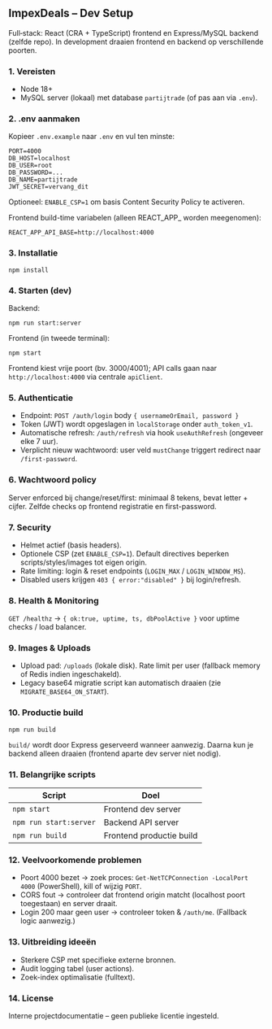 ## ImpexDeals – Dev Setup

Full‑stack: React (CRA + TypeScript) frontend en Express/MySQL backend (zelfde repo). In development draaien frontend en backend op verschillende poorten.

### 1. Vereisten
- Node 18+
- MySQL server (lokaal) met database `partijtrade` (of pas aan via `.env`).

### 2. .env aanmaken
Kopieer `.env.example` naar `.env` en vul ten minste:
```
PORT=4000
DB_HOST=localhost
DB_USER=root
DB_PASSWORD=...
DB_NAME=partijtrade
JWT_SECRET=vervang_dit
```
Optioneel: `ENABLE_CSP=1` om basis Content Security Policy te activeren.

Frontend build-time variabelen (alleen REACT_APP_ worden meegenomen):
```
REACT_APP_API_BASE=http://localhost:4000
```

### 3. Installatie
```
npm install
```

### 4. Starten (dev)
Backend:
```
npm run start:server
```
Frontend (in tweede terminal):
```
npm start
```
Frontend kiest vrije poort (bv. 3000/4001); API calls gaan naar `http://localhost:4000` via centrale `apiClient`.

### 5. Authenticatie
- Endpoint: `POST /auth/login` body `{ usernameOrEmail, password }`
- Token (JWT) wordt opgeslagen in `localStorage` onder `auth_token_v1`.
- Automatische refresh: `/auth/refresh` via hook `useAuthRefresh` (ongeveer elke 7 uur).
- Verplicht nieuw wachtwoord: user veld `mustChange` triggert redirect naar `/first-password`.

### 6. Wachtwoord policy
Server enforced bij change/reset/first: minimaal 8 tekens, bevat letter + cijfer. Zelfde checks op frontend registratie en first-password.

### 7. Security
- Helmet actief (basis headers).
- Optionele CSP (zet `ENABLE_CSP=1`). Default directives beperken scripts/styles/images tot eigen origin.
- Rate limiting: login & reset endpoints (`LOGIN_MAX` / `LOGIN_WINDOW_MS`).
- Disabled users krijgen `403 { error:"disabled" }` bij login/refresh.

### 8. Health & Monitoring
`GET /healthz` → `{ ok:true, uptime, ts, dbPoolActive }` voor uptime checks / load balancer.

### 9. Images & Uploads
- Upload pad: `/uploads` (lokale disk). Rate limit per user (fallback memory of Redis indien ingeschakeld).
- Legacy base64 migratie script kan automatisch draaien (zie `MIGRATE_BASE64_ON_START`).

### 10. Productie build
```
npm run build
```
`build/` wordt door Express geserveerd wanneer aanwezig. Daarna kun je backend alleen draaien (frontend aparte dev server niet nodig).

### 11. Belangrijke scripts
| Script | Doel |
| ------ | ---- |
| `npm start` | Frontend dev server |
| `npm run start:server` | Backend API server |
| `npm run build` | Frontend productie build |

### 12. Veelvoorkomende problemen
- Poort 4000 bezet → zoek proces: `Get-NetTCPConnection -LocalPort 4000` (PowerShell), kill of wijzig `PORT`.
- CORS fout → controleer dat frontend origin matcht (localhost poort toegestaan) en server draait.
- Login 200 maar geen user → controleer token & `/auth/me`. (Fallback logic aanwezig.)

### 13. Uitbreiding ideeën
- Sterkere CSP met specifieke externe bronnen.
- Audit logging tabel (user actions).
- Zoek-index optimalisatie (fulltext).

### 14. License
Interne projectdocumentatie – geen publieke licentie ingesteld.

